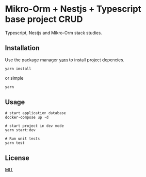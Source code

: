 # Mikro-Orm + Nestjs + Typescript base project CRUD

Typescript, Nestjs and Mikro-Orm stack studies.

## Installation

Use the package manager [yarn](https://yarnpkg.com/getting-started/usage) to install project depencies.

```bash
yarn install
```

or simple

```bash
yarn
```

## Usage

```shell
# start application database
docker-compose up -d

# start project in dev mode
yarn start:dev

# Run unit tests
yarn test
```

## License
[MIT](https://choosealicense.com/licenses/mit/)